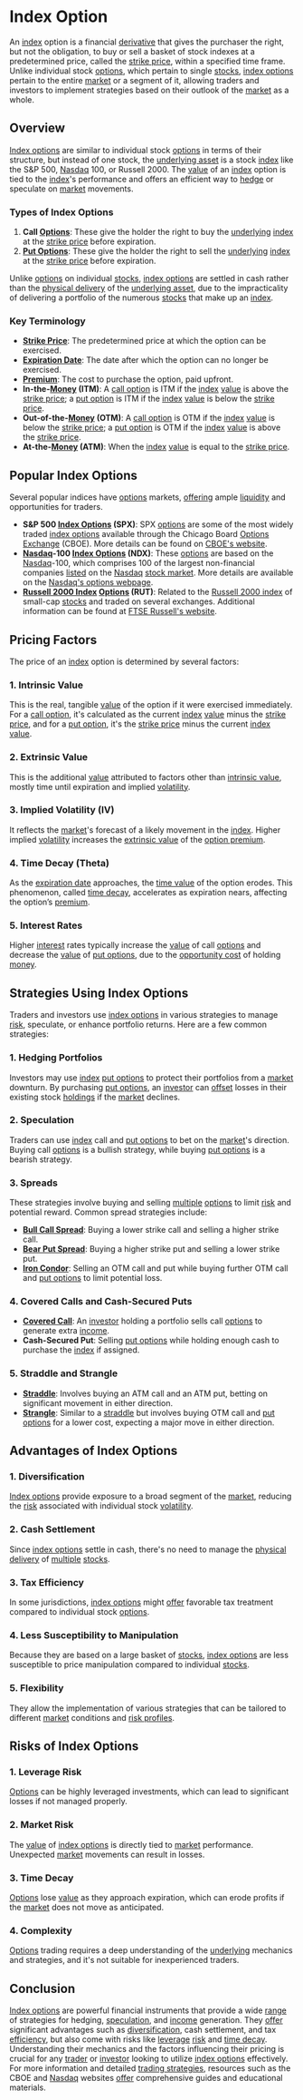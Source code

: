 # Index Option

An [index](../i/index.md) option is a financial [derivative](../d/derivative.md) that gives the purchaser the right, but not the obligation, to buy or sell a basket of stock indexes at a predetermined price, called the [strike price](../s/strike_price.md), within a specified time frame. Unlike individual stock [options](../o/options.md), which pertain to single [stocks](../s/stock.md), [index options](../i/index_options.md) pertain to the entire [market](../m/market.md) or a segment of it, allowing traders and investors to implement strategies based on their outlook of the [market](../m/market.md) as a whole.

## Overview

[Index options](../i/index_options.md) are similar to individual stock [options](../o/options.md) in terms of their structure, but instead of one stock, the [underlying asset](../u/underlying_asset.md) is a stock [index](../i/index.md) like the S&P 500, [Nasdaq](../n/nasdaq.md) 100, or Russell 2000. The [value](../v/value.md) of an [index](../i/index.md) option is tied to the [index](../i/index.md)'s performance and offers an efficient way to [hedge](../h/hedge.md) or speculate on [market](../m/market.md) movements.

### Types of Index Options

1. **Call [Options](../o/options.md)**: These give the holder the right to buy the [underlying](../u/underlying.md) [index](../i/index.md) at the [strike price](../s/strike_price.md) before expiration.
2. **[Put Options](../p/put_options.md)**: These give the holder the right to sell the [underlying](../u/underlying.md) [index](../i/index.md) at the [strike price](../s/strike_price.md) before expiration.

Unlike [options](../o/options.md) on individual [stocks](../s/stock.md), [index options](../i/index_options.md) are settled in cash rather than the [physical delivery](../p/physical_delivery_in_trading.md) of the [underlying asset](../u/underlying_asset.md), due to the impracticality of delivering a portfolio of the numerous [stocks](../s/stock.md) that make up an [index](../i/index.md).

### Key Terminology

- **[Strike Price](../s/strike_price.md)**: The predetermined price at which the option can be exercised.
- **[Expiration Date](../e/expiration_date.md)**: The date after which the option can no longer be exercised.
- **[Premium](../p/premium.md)**: The cost to purchase the option, paid upfront.
- **In-the-[Money](../m/money.md) (ITM)**: A [call option](../c/call_option.md) is ITM if the [index](../i/index.md) [value](../v/value.md) is above the [strike price](../s/strike_price.md); a [put option](../p/put.md) is ITM if the [index](../i/index.md) [value](../v/value.md) is below the [strike price](../s/strike_price.md).
- **Out-of-the-[Money](../m/money.md) (OTM)**: A [call option](../c/call_option.md) is OTM if the [index](../i/index.md) [value](../v/value.md) is below the [strike price](../s/strike_price.md); a [put option](../p/put.md) is OTM if the [index](../i/index.md) [value](../v/value.md) is above the [strike price](../s/strike_price.md).
- **At-the-[Money](../m/money.md) (ATM)**: When the [index](../i/index.md) [value](../v/value.md) is equal to the [strike price](../s/strike_price.md).

## Popular Index Options

Several popular indices have [options](../o/options.md) markets, [offering](../o/offering.md) ample [liquidity](../l/liquidity.md) and opportunities for traders.

- **S&P 500 [Index Options](../i/index_options.md) (SPX)**: SPX [options](../o/options.md) are some of the most widely traded [index options](../i/index_options.md) available through the Chicago Board [Options](../o/options.md) [Exchange](../e/exchange.md) (CBOE). More details can be found on [CBOE's website](https://www.cboe.com/tradable_products/sp_500).
- **[Nasdaq](../n/nasdaq.md)-100 [Index Options](../i/index_options.md) (NDX)**: These [options](../o/options.md) are based on the [Nasdaq](../n/nasdaq.md)-100, which comprises 100 of the largest non-financial companies [listed](../l/listed.md) on the [Nasdaq](../n/nasdaq.md) [stock market](../s/stock_market.md). More details are available on the [Nasdaq's options webpage](https://www.nasdaq.com/solutions/nasdaq-100-index-options).
- **[Russell 2000 Index](../r/russell_2000_index.md) [Options](../o/options.md) (RUT)**: Related to the [Russell 2000 index](../r/russell_2000_index.md) of small-cap [stocks](../s/stock.md) and traded on several exchanges. Additional information can be found at [FTSE Russell's website](https://www.ftserussell.com/index/spotlight/russell-2000-index).

## Pricing Factors

The price of an [index](../i/index.md) option is determined by several factors:

### 1. **Intrinsic Value**

This is the real, tangible [value](../v/value.md) of the option if it were exercised immediately. For a [call option](../c/call_option.md), it's calculated as the current [index](../i/index.md) [value](../v/value.md) minus the [strike price](../s/strike_price.md), and for a [put option](../p/put.md), it's the [strike price](../s/strike_price.md) minus the current [index](../i/index.md) [value](../v/value.md).

### 2. **Extrinsic Value**

This is the additional [value](../v/value.md) attributed to factors other than [intrinsic value](../i/intrinsic_value.md), mostly time until expiration and implied [volatility](../v/volatility.md).

### 3. **Implied Volatility (IV)**

It reflects the [market](../m/market.md)'s forecast of a likely movement in the [index](../i/index.md). Higher implied [volatility](../v/volatility.md) increases the [extrinsic value](../e/extrinsic_value.md) of the [option premium](../o/option_premium.md).

### 4. **Time Decay (Theta)**

As the [expiration date](../e/expiration_date.md) approaches, the [time value](../t/time_value.md) of the option erodes. This phenomenon, called [time decay](../t/time_decay.md), accelerates as expiration nears, affecting the option’s [premium](../p/premium.md).

### 5. **Interest Rates**

Higher [interest](../i/interest.md) rates typically increase the [value](../v/value.md) of call [options](../o/options.md) and decrease the [value](../v/value.md) of [put options](../p/put_options.md), due to the [opportunity cost](../o/opportunity_cost.md) of holding [money](../m/money.md).

## Strategies Using Index Options

Traders and investors use [index options](../i/index_options.md) in various strategies to manage [risk](../r/risk.md), speculate, or enhance portfolio returns. Here are a few common strategies:

### 1. **Hedging Portfolios**

Investors may use [index](../i/index.md) [put options](../p/put_options.md) to protect their portfolios from a [market](../m/market.md) downturn. By purchasing [put options](../p/put_options.md), an [investor](../i/investor.md) can [offset](../o/offset.md) losses in their existing stock [holdings](../h/holdings.md) if the [market](../m/market.md) declines.

### 2. **Speculation**

Traders can use [index](../i/index.md) call and [put options](../p/put_options.md) to bet on the [market](../m/market.md)'s direction. Buying call [options](../o/options.md) is a bullish strategy, while buying [put options](../p/put_options.md) is a bearish strategy.

### 3. **Spreads**

These strategies involve buying and selling [multiple](../m/multiple.md) [options](../o/options.md) to limit [risk](../r/risk.md) and potential reward. Common spread strategies include:
   - **[Bull Call Spread](../b/bull_call_spread.md)**: Buying a lower strike call and selling a higher strike call.
   - **[Bear Put Spread](../b/bear_put_spread.md)**: Buying a higher strike put and selling a lower strike put.
   - **[Iron Condor](../i/iron_condor.md)**: Selling an OTM call and put while buying further OTM call and [put options](../p/put_options.md) to limit potential loss.

### 4. **Covered Calls and Cash-Secured Puts**

- **[Covered Call](../c/covered_call.md)**: An [investor](../i/investor.md) holding a portfolio sells call [options](../o/options.md) to generate extra [income](../i/income.md).
- **Cash-Secured Put**: Selling [put options](../p/put_options.md) while holding enough cash to purchase the [index](../i/index.md) if assigned.

### 5. **Straddle and Strangle**

- **[Straddle](../s/straddle.md)**: Involves buying an ATM call and an ATM put, betting on significant movement in either direction.
- **[Strangle](../s/strangle.md)**: Similar to a [straddle](../s/straddle.md) but involves buying OTM call and [put options](../p/put_options.md) for a lower cost, expecting a major move in either direction.

## Advantages of Index Options

### 1. **Diversification**

[Index options](../i/index_options.md) provide exposure to a broad segment of the [market](../m/market.md), reducing the [risk](../r/risk.md) associated with individual stock [volatility](../v/volatility.md).

### 2. **Cash Settlement**

Since [index options](../i/index_options.md) settle in cash, there's no need to manage the [physical delivery](../p/physical_delivery_in_trading.md) of [multiple](../m/multiple.md) [stocks](../s/stock.md).

### 3. **Tax Efficiency**

In some jurisdictions, [index options](../i/index_options.md) might [offer](../o/offer.md) favorable tax treatment compared to individual stock [options](../o/options.md).

### 4. **Less Susceptibility to Manipulation**

Because they are based on a large basket of [stocks](../s/stock.md), [index options](../i/index_options.md) are less susceptible to price manipulation compared to individual [stocks](../s/stock.md).

### 5. **Flexibility**

They allow the implementation of various strategies that can be tailored to different [market](../m/market.md) conditions and [risk profiles](../r/risk_profiles.md).

## Risks of Index Options

### 1. **Leverage Risk**

[Options](../o/options.md) can be highly leveraged investments, which can lead to significant losses if not managed properly.

### 2. **Market Risk**

The [value](../v/value.md) of [index options](../i/index_options.md) is directly tied to [market](../m/market.md) performance. Unexpected [market](../m/market.md) movements can result in losses.

### 3. **Time Decay**

[Options](../o/options.md) lose [value](../v/value.md) as they approach expiration, which can erode profits if the [market](../m/market.md) does not move as anticipated.

### 4. **Complexity**

[Options](../o/options.md) trading requires a deep understanding of the [underlying](../u/underlying.md) mechanics and strategies, and it's not suitable for inexperienced traders.

## Conclusion

[Index options](../i/index_options.md) are powerful financial instruments that provide a wide [range](../r/range.md) of strategies for hedging, [speculation](../s/speculation.md), and [income](../i/income.md) generation. They [offer](../o/offer.md) significant advantages such as [diversification](../d/diversification.md), cash settlement, and tax [efficiency](../e/efficiency.md), but also come with risks like [leverage](../l/leverage.md) [risk](../r/risk.md) and [time decay](../t/time_decay.md). Understanding their mechanics and the factors influencing their pricing is crucial for any [trader](../t/trader.md) or [investor](../i/investor.md) looking to utilize [index options](../i/index_options.md) effectively. For more information and detailed [trading strategies](../t/trading_strategies.md), resources such as the CBOE and [Nasdaq](../n/nasdaq.md) websites [offer](../o/offer.md) comprehensive guides and educational materials.